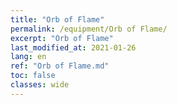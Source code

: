 ```yaml
---
title: "Orb of Flame"
permalink: /equipment/Orb of Flame/
excerpt: "Orb of Flame"
last_modified_at: 2021-01-26
lang: en
ref: "Orb of Flame.md"
toc: false
classes: wide
---
```


